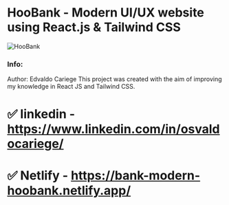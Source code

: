 # HooBank - Modern UI/UX website using React.js & Tailwind CSS

![HooBank](https://i.ibb.co/BK1Hn0x/Screenshot-2022-08-08-at-4-05-48-PM.png)

### Info:
Author: Edvaldo Cariege
This project was created with the aim of improving my knowledge in React JS and Tailwind CSS.
# ✅ linkedin - https://www.linkedin.com/in/osvaldocariege/
# ✅ Netlify - https://bank-modern-hoobank.netlify.app/


